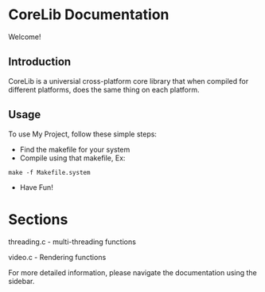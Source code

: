 # CoreLib Documentation

Welcome!

## Introduction

CoreLib is a universial cross-platform core library that when compiled for different platforms, does the same thing on each platform.

## Usage

To use My Project, follow these simple steps:
- Find the makefile for your system
- Compile using that makefile, Ex:
```shell
make -f Makefile.system
```
- Have Fun!

# Sections
threading.c - multi-threading functions

video.c - Rendering functions

For more detailed information, please navigate the documentation using the sidebar.
